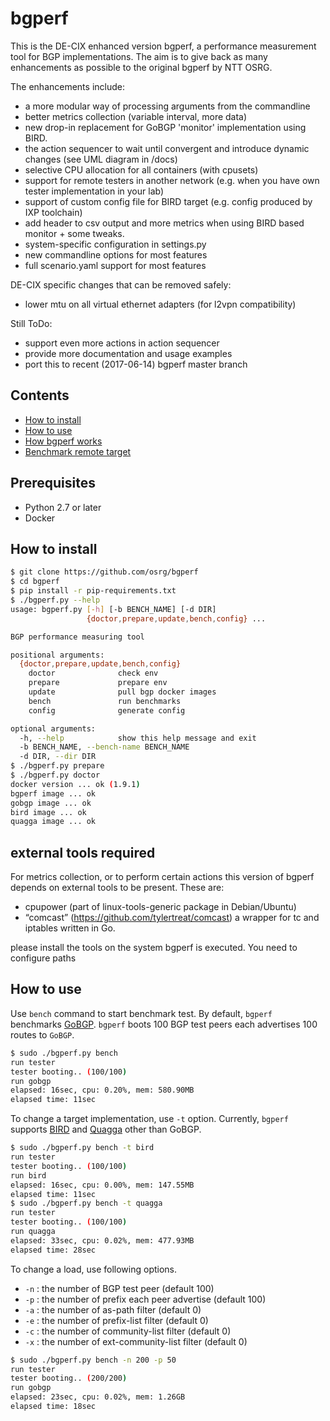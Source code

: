 bgperf
========

This is the DE-CIX enhanced version bgperf, a performance measurement tool for BGP implementations. The aim is to give back as many enhancements as possible to the original bgperf by NTT OSRG.

The enhancements include:
* a more modular way of processing arguments from the commandline
* better metrics collection (variable interval, more data)
* new drop-in replacement for GoBGP 'monitor' implementation using BIRD.
* the action sequencer to wait until convergent and introduce dynamic changes (see UML diagram in /docs)
* selective CPU allocation for all containers (with cpusets)
* support for remote testers in another network (e.g. when you have own tester implementation in your lab)
* support of custom config file for BIRD target (e.g. config produced by IXP toolchain)
* add header to csv output and more metrics when using BIRD based monitor + some tweaks.
* system-specific configuration in settings.py
* new commandline options for most features
* full scenario.yaml support for most features

DE-CIX specific changes that can be removed safely:
* lower mtu on all virtual ethernet adapters (for l2vpn compatibility)

Still ToDo:
* support even more actions in action sequencer
* provide more documentation and usage examples
* port this to recent (2017-06-14) bgperf master branch

## Contents

* [How to install](#how_to_install)
* [How to use](#how_to_use)
* [How bgperf works](https://github.com/osrg/bgperf/blob/master/docs/how_bgperf_works.md)
* [Benchmark remote target](https://github.com/osrg/bgperf/blob/master/docs/benchmark_remote_target.md)

## Prerequisites

* Python 2.7 or later
* Docker

##  <a name="how_to_install">How to install

```bash
$ git clone https://github.com/osrg/bgperf
$ cd bgperf
$ pip install -r pip-requirements.txt
$ ./bgperf.py --help
usage: bgperf.py [-h] [-b BENCH_NAME] [-d DIR]
                 {doctor,prepare,update,bench,config} ...

BGP performance measuring tool

positional arguments:
  {doctor,prepare,update,bench,config}
    doctor              check env
    prepare             prepare env
    update              pull bgp docker images
    bench               run benchmarks
    config              generate config

optional arguments:
  -h, --help            show this help message and exit
  -b BENCH_NAME, --bench-name BENCH_NAME
  -d DIR, --dir DIR
$ ./bgperf.py prepare
$ ./bgperf.py doctor
docker version ... ok (1.9.1)
bgperf image ... ok
gobgp image ... ok
bird image ... ok
quagga image ... ok
```

## external tools required

For metrics collection, or to perform certain actions this version of bgperf depends on external tools to be present.
These are:
* cpupower (part of linux-tools-generic package in Debian/Ubuntu)
* “comcast” (https://github.com/tylertreat/comcast) a wrapper for tc and iptables written in Go.

please install the tools on the system bgperf is executed. You need to configure paths

## <a name="how_to_use">How to use

Use `bench` command to start benchmark test.
By default, `bgperf` benchmarks [GoBGP](https://github.com/osrg/gobgp).
`bgperf` boots 100 BGP test peers each advertises 100 routes to `GoBGP`.

```bash
$ sudo ./bgperf.py bench
run tester
tester booting.. (100/100)
run gobgp
elapsed: 16sec, cpu: 0.20%, mem: 580.90MB
elapsed time: 11sec
```

To change a target implementation, use `-t` option.
Currently, `bgperf` supports [BIRD](http://bird.network.cz/) and [Quagga](http://www.nongnu.org/quagga/)
other than GoBGP.

```bash
$ sudo ./bgperf.py bench -t bird
run tester
tester booting.. (100/100)
run bird
elapsed: 16sec, cpu: 0.00%, mem: 147.55MB
elapsed time: 11sec
$ sudo ./bgperf.py bench -t quagga
run tester
tester booting.. (100/100)
run quagga
elapsed: 33sec, cpu: 0.02%, mem: 477.93MB
elapsed time: 28sec
```

To change a load, use following options.

* `-n` : the number of BGP test peer (default 100)
* `-p` : the number of prefix each peer advertise (default 100)
* `-a` : the number of as-path filter (default 0)
* `-e` : the number of prefix-list filter (default 0)
* `-c` : the number of community-list filter (default 0)
* `-x` : the number of ext-community-list filter (default 0)

```bash
$ sudo ./bgperf.py bench -n 200 -p 50
run tester
tester booting.. (200/200)
run gobgp
elapsed: 23sec, cpu: 0.02%, mem: 1.26GB
elapsed time: 18sec
```
